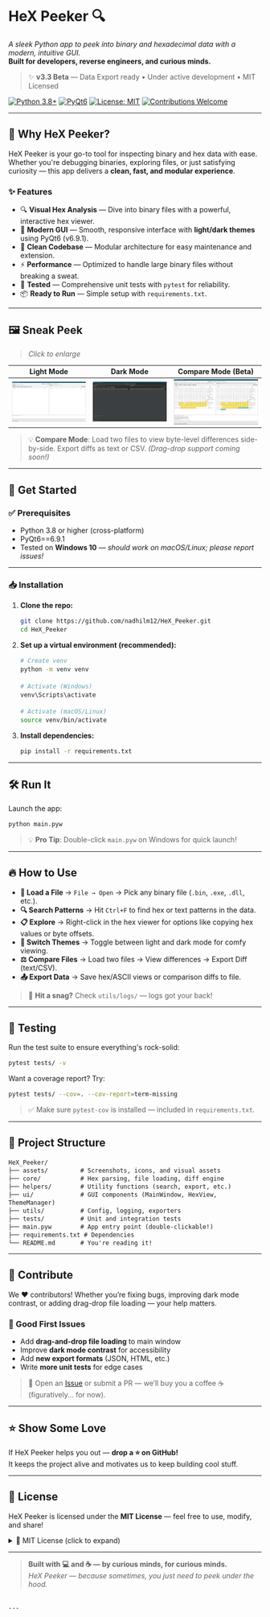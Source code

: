 # HeX Peeker 🔍  
*A sleek Python app to peek into binary and hexadecimal data with a modern, intuitive GUI.*  
**Built for developers, reverse engineers, and curious minds.**

> ✨ **v3.3 Beta** — Data Export ready • Under active development • MIT Licensed

[![Python 3.8+](https://img.shields.io/badge/Python-3.8%2B-blue)](https://www.python.org/)
[![PyQt6](https://img.shields.io/badge/PyQt6-v6.9.1-orange)](https://www.riverbankcomputing.com/software/pyqt/)
[![License: MIT](https://img.shields.io/badge/License-MIT-green.svg)](LICENSE)
[![Contributions Welcome](https://img.shields.io/badge/PRs-welcome-brightgreen.svg)](https://github.com/nadhilm12/HeX_Peeker/issues)

---

## 🚀 Why HeX Peeker?

HeX Peeker is your go-to tool for inspecting binary and hex data with ease. Whether you're debugging binaries, exploring files, or just satisfying curiosity — this app delivers a **clean, fast, and modular experience**.

### ✨ Features

- 🔍 **Visual Hex Analysis** — Dive into binary files with a powerful, interactive hex viewer.
- 🎨 **Modern GUI** — Smooth, responsive interface with **light/dark themes** using PyQt6 (v6.9.1).
- 🧩 **Clean Codebase** — Modular architecture for easy maintenance and extension.
- ⚡ **Performance** — Optimized to handle large binary files without breaking a sweat.
- 🧪 **Tested** — Comprehensive unit tests with `pytest` for reliability.
- 📦 **Ready to Run** — Simple setup with `requirements.txt`.

---

## 🖼️ Sneak Peek

> *Click to enlarge*

| Light Mode | Dark Mode | Compare Mode (Beta) |
|------------|-----------|---------------------|
| ![Light Mode](assets/Mode_Light.PNG) | ![Dark Mode](assets/Mode_Dark.PNG) | ![Compare Mode](assets/Mode_Analyzing.PNG)|

> 💡 **Compare Mode**: Load two files to view byte-level differences side-by-side. Export diffs as text or CSV. *(Drag-drop support coming soon!)*

---

## 🚀 Get Started

### ✅ Prerequisites

- Python 3.8 or higher (cross-platform)
- PyQt6==6.9.1
- Tested on **Windows 10** — *should work on macOS/Linux; please report issues!*

---

### 📥 Installation

1. **Clone the repo:**
   ```bash
   git clone https://github.com/nadhilm12/HeX_Peeker.git
   cd HeX_Peeker
   ```

2. **Set up a virtual environment (recommended):**

   ```bash
   # Create venv
   python -m venv venv

   # Activate (Windows)
   venv\Scripts\activate

   # Activate (macOS/Linux)
   source venv/bin/activate
   ```

3. **Install dependencies:**
   ```bash
   pip install -r requirements.txt
   ```

---

## 🛠️ Run It

Launch the app:
```bash
python main.pyw
```

> 💡 **Pro Tip**: Double-click `main.pyw` on Windows for quick launch!

---

## 🔥 How to Use

- **📂 Load a File** → `File → Open` → Pick any binary file (`.bin`, `.exe`, `.dll`, etc.).
- **🔍 Search Patterns** → Hit `Ctrl+F` to find hex or text patterns in the data.
- **📋 Explore** → Right-click in the hex viewer for options like copying hex values or byte offsets.
- **🌙 Switch Themes** → Toggle between light and dark mode for comfy viewing.
- **⚖️ Compare Files** → Load two files → View differences → Export Diff (text/CSV).
- **📤 Export Data** → Save hex/ASCII views or comparison diffs to file.

> 🐞 **Hit a snag?** Check `utils/logs/` — logs got your back!

---

## 🧪 Testing

Run the test suite to ensure everything's rock-solid:
```bash
pytest tests/ -v
```

Want a coverage report? Try:
```bash
pytest tests/ --cov=. --cov-report=term-missing
```

> ✅ Make sure `pytest-cov` is installed — included in `requirements.txt`.

---

## 📂 Project Structure

```
HeX_Peeker/
├── assets/         # Screenshots, icons, and visual assets
├── core/           # Hex parsing, file loading, diff engine
├── helpers/        # Utility functions (search, export, etc.)
├── ui/             # GUI components (MainWindow, HexView, ThemeManager)
├── utils/          # Config, logging, exporters
├── tests/          # Unit and integration tests
├── main.pyw        # App entry point (double-clickable!)
├── requirements.txt # Dependencies
└── README.md       # You're reading it!
```

---

## 🤝 Contribute

We ❤️ contributors! Whether you’re fixing bugs, improving dark mode contrast, or adding drag-drop file loading — your help matters.

### 🌟 Good First Issues
- Add **drag-and-drop file loading** to main window
- Improve **dark mode contrast** for accessibility
- Add **new export formats** (JSON, HTML, etc.)
- Write **more unit tests** for edge cases

> 💬 Open an [Issue](https://github.com/nadhilm12/HeX_Peeker_/issues) or submit a PR — we’ll buy you a coffee ☕ (figuratively... for now).

---

## ⭐ Show Some Love

If HeX Peeker helps you out — **drop a ⭐ on GitHub!**  
It keeps the project alive and motivates us to keep building cool stuff.

---

## 📜 License

HeX Peeker is licensed under the **MIT License** — feel free to use, modify, and share!

<details>
<summary>📜 MIT License (click to expand)</summary>

Copyright (c) 2025 Nadhilm12

Permission is hereby granted, free of charge, to any person obtaining a copy
of this software and associated documentation files (the "Software"), to deal
in the Software without restriction, including without limitation the rights
to use, copy, modify, merge, publish, distribute, sublicense, and/or sell
copies of the Software, and to permit persons to whom the Software is
furnished to do so, subject to the following conditions:

The above copyright notice and this permission notice shall be included in all
copies or substantial portions of the Software.

THE SOFTWARE IS PROVIDED "AS IS", WITHOUT WARRANTY OF ANY KIND, EXPRESS OR
IMPLIED, INCLUDING BUT NOT LIMITED TO THE WARRANTIES OF MERCHANTABILITY,
FITNESS FOR A PARTICULAR PURPOSE AND NONINFRINGEMENT. IN NO EVENT SHALL THE
AUTHORS OR COPYRIGHT HOLDERS BE LIABLE FOR ANY CLAIM, DAMAGES OR OTHER
LIABILITY, WHETHER IN AN ACTION OF CONTRACT, TORT OR OTHERWISE, ARISING FROM,
OUT OF OR IN CONNECTION WITH THE SOFTWARE OR THE USE OR OTHER DEALINGS IN THE
SOFTWARE.

</details>

---

> **Built with 💻 and ☕ — by curious minds, for curious minds.**  
> *HeX Peeker — because sometimes, you just need to peek under the hood.*
```

---
